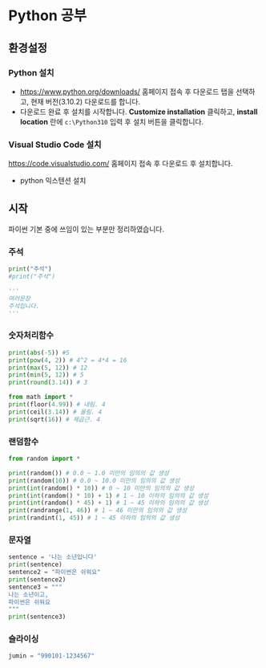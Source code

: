 # Python 공부

## 환경설정

### Python 설치

- https://www.python.org/downloads/ 홈페이지 접속 후 다운로드 탭을 선택하고, 현재 버전(3.10.2) 다운로드를 합니다.
- 다운로드 완료 후 설치를 시작합니다. **Customize installation** 클릭하고, **install location** 란에 `c:\Python310` 입력 후 설치 버튼을 클릭합니다.

### Visual Studio Code 설치

https://code.visualstudio.com/ 홈페이지 접속 후 다운로드 후 설치합니다.

- python 익스텐션 설치

## 시작

파이썬 기본 중에 쓰임이 있는 부분만 정리하였습니다.

### 주석

```py
print("주석")
#print("주석")

'''
여러문장
주석입니다.
'''
```

### 숫자처리함수

```py
print(abs(-5)) #5
print(pow(4, 2)) # 4^2 = 4*4 = 16
print(max(5, 12)) # 12
print(min(5, 12)) # 5
print(round(3.14)) # 3

from math import *
print(floor(4.99)) # 내림. 4
print(ceil(3.14)) # 올림. 4
print(sqrt(16)) # 제곱근. 4
```

### 랜덤함수

```py
from random import *

print(random()) # 0.0 ~ 1.0 미만의 임의의 값 생성
print(random(10)) # 0.0 ~ 10.0 미만의 임의의 값 생성
print(int(random() * 10)) # 0 ~ 10 미만의 임의의 값 생성
print(int(random() * 10) + 1) # 1 ~ 10 이하의 임의의 값 생성
print(int(random() * 45) + 1) # 1 ~ 45 이하의 임의의 값 생성
print(randrange(1, 46)) # 1 ~ 46 미만의 임의의 값 생성
print(randint(1, 45)) # 1 ~ 45 이하의 임의의 값 생성
```

### 문자열

```py
sentence = '나는 소년입니다'
print(sentence)
sentence2 = "파이썬은 쉬워요"
print(sentence2)
sentence3 = """
나는 소년이고,
파이썬은 쉬워요
"""
print(sentence3)
```

### 슬라이싱

```py
jumin = "990101-1234567"
```
